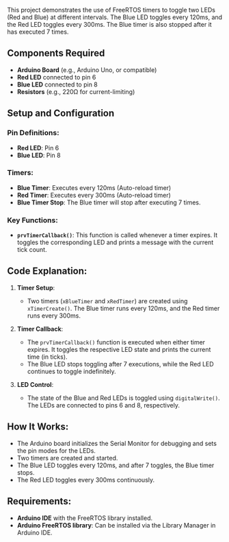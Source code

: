 

This project demonstrates the use of FreeRTOS timers to toggle two LEDs (Red and Blue) at different intervals. The Blue LED toggles every 120ms, and the Red LED toggles every 300ms. The Blue timer is also stopped after it has executed 7 times.

## Components Required

- **Arduino Board** (e.g., Arduino Uno, or compatible)
- **Red LED** connected to pin 6
- **Blue LED** connected to pin 8
- **Resistors** (e.g., 220Ω for current-limiting)

## Setup and Configuration

### Pin Definitions:
- **Red LED**: Pin 6
- **Blue LED**: Pin 8

### Timers:
- **Blue Timer**: Executes every 120ms (Auto-reload timer)
- **Red Timer**: Executes every 300ms (Auto-reload timer)
- **Blue Timer Stop**: The Blue timer will stop after executing 7 times.

### Key Functions:
- **`prvTimerCallback()`**: This function is called whenever a timer expires. It toggles the corresponding LED and prints a message with the current tick count.

## Code Explanation:

1. **Timer Setup**:
   - Two timers (`xBlueTimer` and `xRedTimer`) are created using `xTimerCreate()`. The Blue timer runs every 120ms, and the Red timer runs every 300ms.
   
2. **Timer Callback**:
   - The `prvTimerCallback()` function is executed when either timer expires. It toggles the respective LED state and prints the current time (in ticks).
   - The Blue LED stops toggling after 7 executions, while the Red LED continues to toggle indefinitely.

3. **LED Control**:
   - The state of the Blue and Red LEDs is toggled using `digitalWrite()`. The LEDs are connected to pins 6 and 8, respectively.

## How It Works:

- The Arduino board initializes the Serial Monitor for debugging and sets the pin modes for the LEDs.
- Two timers are created and started.
- The Blue LED toggles every 120ms, and after 7 toggles, the Blue timer stops.
- The Red LED toggles every 300ms continuously.

## Requirements:
- **Arduino IDE** with the FreeRTOS library installed.
- **Arduino FreeRTOS library**: Can be installed via the Library Manager in Arduino IDE.


